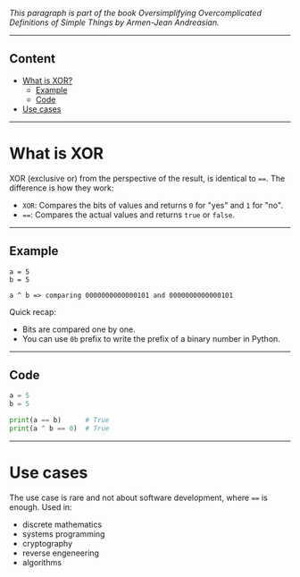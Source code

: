 _This paragraph is part of the book *Oversimplifying Overcomplicated Definitions of Simple Things* by Armen-Jean Andreasian._

---
## Content
- [What is XOR?](#what-is-xor)
  - [Example](#example)
  - [Code](#code)
- [Use cases](#use-cases)
---
# What is XOR

XOR (exclusive or) from the perspective of the result, is identical to `==`. The difference is how they work:

- `XOR`: Compares the bits of values and returns `0` for "yes" and `1` for "no".
- `==`: Compares the actual values and returns `true` or `false`.

---
## Example
```
a = 5
b = 5

a ^ b => comparing 0000000000000101 and 0000000000000101
```

Quick recap:
- Bits are compared one by one.
- You can use `0b` prefix to write the prefix of a binary number in Python.


---
## Code

```python
a = 5
b = 5

print(a == b)      # True
print(a ^ b == 0)  # True
```

---
# Use cases

The use case is rare and not about software development, where `==` is enough.
Used in:
- discrete mathematics
- systems programming
- cryptography
- reverse engeneering
- algorithms
